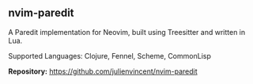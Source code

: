 ## nvim-paredit

A Paredit implementation for Neovim, built using Treesitter and written in Lua.

Supported Languages: Clojure, Fennel, Scheme, CommonLisp

**Repository:** <https://github.com/julienvincent/nvim-paredit>

